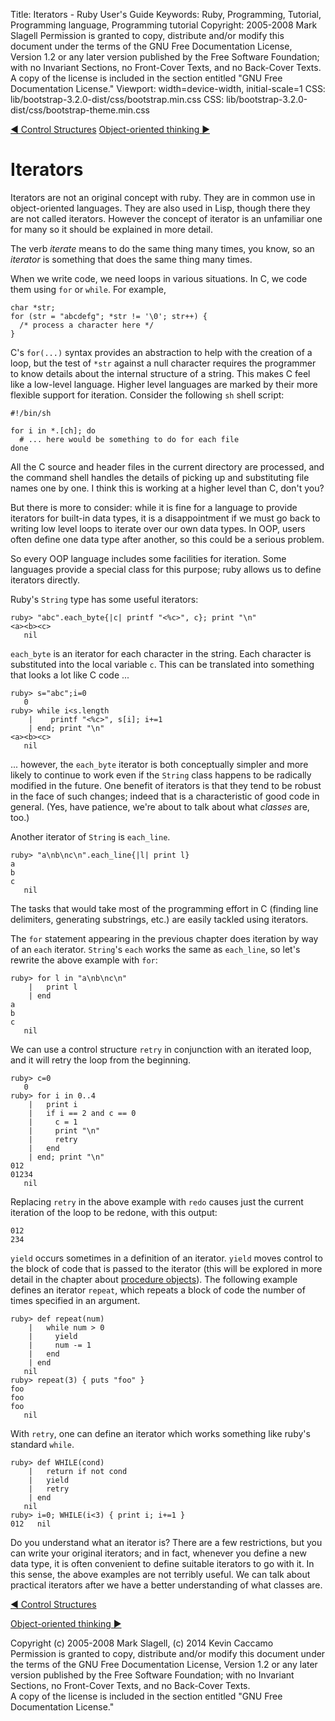 Title: Iterators - Ruby User's Guide
Keywords: Ruby, Programming, Tutorial, Programming language, Programming tutorial
Copyright: 2005-2008 Mark Slagell
           Permission is granted to copy, distribute and/or modify this document under the terms of the GNU Free Documentation License, Version 1.2 or any later version published by the Free Software Foundation; with no Invariant Sections, no Front-Cover Texts, and no Back-Cover Texts.
           A copy of the license is included in the section entitled "GNU Free Documentation License."
Viewport: width=device-width, initial-scale=1
CSS: lib/bootstrap-3.2.0-dist/css/bootstrap.min.css
CSS: lib/bootstrap-3.2.0-dist/css/bootstrap-theme.min.css

<div class="container">
<!-- Previous page -->
<a href="control.html" class="btn btn-default">&#9668; Control Structures</a>
<!-- Next page -->
<a href="oothinking.html" class="btn btn-default">Object-oriented thinking &#9658;</a>

Iterators
=========

Iterators are not an original concept with ruby.  They are in
common use in object-oriented languages.  They are also used in
Lisp, though there they are not called iterators.  However the
concept of iterator is an unfamiliar one for many so it should be
explained in more detail.

The verb *iterate* means to do the same thing many times, you know,
so an *iterator* is something that does the same thing many times.

When we write code, we need loops in various situations.  In
C, we code them using `for` or `while`. For example,

    char *str;
    for (str = "abcdefg"; *str != '\0'; str++) {
      /* process a character here */
    }

C's `for(...)` syntax provides an abstraction to help with
the creation of a loop, but the test of `*str` against a
null character requires the programmer to know details about the
internal structure of a string.  This makes C feel like a low-level
language.  Higher level languages are marked by their more flexible
support for iteration.  Consider the following `sh` shell
script:

    #!/bin/sh

    for i in *.[ch]; do
      # ... here would be something to do for each file
    done

All the C source and header files in the current directory are
processed, and the command shell handles the details of picking up and
substituting file names one by one.  I think this is working at a
higher level than C, don't you?

But there is more to consider: while it is fine for a language to
provide iterators for built-in data types, it is a disappointment if
we must go back to writing low level loops to iterate over our own
data types.  In OOP, users often define one data type after
another, so this could be a serious problem.

So every OOP language includes some facilities for iteration.
Some languages provide a special class for this purpose; ruby allows
us to define iterators directly.

Ruby's `String` type has some useful iterators:

    ruby> "abc".each_byte{|c| printf "<%c>", c}; print "\n"
    <a><b><c>
       nil

`each_byte` is an iterator for each character in the
string.  Each character is substituted into the local variable
`c`.  This can be translated into something that looks
a lot like C code ...

    ruby> s="abc";i=0
       0
    ruby> while i<s.length
        |    printf "<%c>", s[i]; i+=1
        | end; print "\n"
    <a><b><c>
       nil

... however, the `each_byte` iterator is both conceptually
simpler and more likely to continue to work even if the
`String` class happens to be radically modified in the
future.  One benefit of iterators is that they tend to be robust
in the face of such changes; indeed that is a characteristic of good
code in general.  (Yes, have patience, we're about to talk about
what *classes* are, too.)

Another iterator of `String` is `each_line`.

    ruby> "a\nb\nc\n".each_line{|l| print l}
    a
    b
    c
       nil

The tasks that would take most of the programming effort in C (finding
line delimiters, generating substrings, etc.) are easily tackled using
iterators.

The `for` statement appearing in the previous chapter does
iteration by way of an `each` iterator. `String`'s `each` works the
same as `each_line`, so let's rewrite the above example with `for`:

    ruby> for l in "a\nb\nc\n"
        |   print l
        | end
    a
    b
    c
       nil

We can use a control structure `retry` in conjunction with
an iterated loop, and it will retry the loop from the beginning.

    ruby> c=0
       0
    ruby> for i in 0..4
        |   print i
        |   if i == 2 and c == 0
        |     c = 1
        |     print "\n"
        |     retry
        |   end
        | end; print "\n"
    012
    01234
       nil

Replacing `retry` in the above example with `redo` causes just
the current iteration of the loop to be redone, with this output:

    012
    234

`yield` occurs sometimes in a definition of an iterator.
`yield` moves control to the block of code that is passed to the
iterator (this will be explored in more detail in the chapter about
[procedure objects](procobjects.html)).  The following example defines
an iterator `repeat`, which repeats a block of code the number of
times specified in an argument.

    ruby> def repeat(num)
        |   while num > 0
        |     yield
        |     num -= 1
        |   end
        | end
       nil
    ruby> repeat(3) { puts "foo" }
    foo
    foo
    foo
       nil

With `retry`, one can define an iterator which works something
like ruby's standard `while`.

    ruby> def WHILE(cond)
        |   return if not cond
        |   yield
        |   retry
        | end
       nil
    ruby> i=0; WHILE(i<3) { print i; i+=1 }
    012   nil

Do you understand what an iterator is? There are a few
restrictions, but you can write your original iterators; and in fact,
whenever you define a new data type, it is often convenient to define
suitable iterators to go with it.  In this sense, the above
examples are not terribly useful.  We can talk about practical
iterators after we have a better understanding of what classes
are.

<!-- Previous page -->
<a href="control.html" class="btn btn-default">&#9668; Control Structures</a>
<!-- Next page -->
<a href="oothinking.html" class="btn btn-default">Object-oriented thinking &#9658;</a>

Copyright (c) 2005-2008 Mark Slagell, (c) 2014 Kevin Caccamo  
Permission is granted to copy, distribute and/or modify this document under the terms of the GNU Free Documentation License, Version 1.2 or any later version published by the Free Software Foundation; with no Invariant Sections, no Front-Cover Texts, and no Back-Cover Texts.  
A copy of the license is included in the section entitled "GNU Free Documentation License."

</div>
<script src="lib/jquery-1.11.1.min.js"></script>
<script src="lib/bootstrap-3.2.0-dist/js/bootstrap.min.js"></script>
<script src="kbdnav.js"></script>
